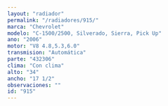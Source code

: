 ```yaml
---
layout: "radiador"
permalink: "/radiadores/915/"
marca: "Chevrolet"
modelo: "C-1500/2500, Silverado, Sierra, Pick Up"
ano: "2006"
motor: "V8 4.8,5.3,6.0"
transmision: "Automática"
parte: "432306"
clima: "Con clima"
alto: "34"
ancho: "17 1/2"
observaciones: ""
id: "915"
---
```


